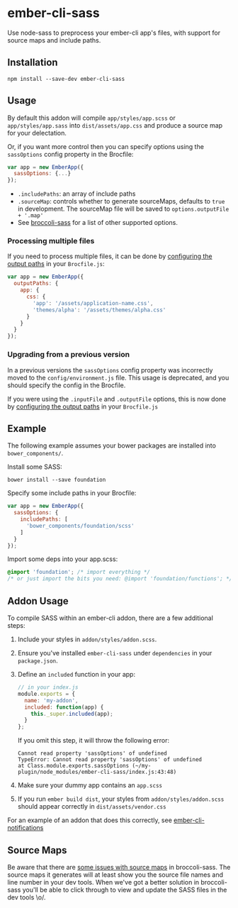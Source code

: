# ember-cli-sass

Use node-sass to preprocess your ember-cli app's files, with support for source maps and include paths.

## Installation

```
npm install --save-dev ember-cli-sass
```

## Usage

By default this addon will compile `app/styles/app.scss` or `app/styles/app.sass` into `dist/assets/app.css` and produce 
a source map for your delectation.

Or, if you want more control then you can specify options using the
`sassOptions` config property in the Brocfile:

```javascript
var app = new EmberApp({
  sassOptions: {...}
});
```

- `.includePaths`: an array of include paths
- `.sourceMap`: controls whether to generate sourceMaps, defaults to `true` in development. The sourceMap file will be saved to `options.outputFile + '.map'`
- See [broccoli-sass](https://github.com/joliss/broccoli-sass) for a list of other supported options.

### Processing multiple files

If you need to process multiple files, it can be done by [configuring the output paths](http://www.ember-cli.com/#configuring-output-paths) in your `Brocfile.js`:

```js
var app = new EmberApp({
  outputPaths: {
    app: {
      css: {
        'app': '/assets/application-name.css',
        'themes/alpha': '/assets/themes/alpha.css'
      }
    }
  }
});
```

### Upgrading from a previous version

In a previous versions the `sassOptions` config property was incorrectly moved to the `config/environment.js` file. This usage is deprecated, and you should specify the config in the Brocfile.

If you were using the `.inputFile` and `.outputFile` options, this is now done by [configuring the output paths](http://www.ember-cli.com/#configuring-output-paths) in your `Brocfile.js`

## Example

The following example assumes your bower packages are installed into `bower_components/`.

Install some SASS:

```shell
bower install --save foundation
```

Specify some include paths in your Brocfile:

```javascript
var app = new EmberApp({
  sassOptions: {
    includePaths: [
      'bower_components/foundation/scss'
    ]
  }
});
```

Import some deps into your app.scss:

```scss
@import 'foundation'; /* import everything */
/* or just import the bits you need: @import 'foundation/functions'; */
```

## Addon Usage

To compile SASS within an ember-cli addon, there are a few additional steps:

1. Include your styles in `addon/styles/addon.scss`.

2. Ensure you've installed `ember-cli-sass` under `dependencies` in your
   `package.json`.

3. Define an `included` function in your app:
   ```js
   // in your index.js
   module.exports = {
     name: 'my-addon',
     included: function(app) {
       this._super.included(app);
     }
   };
   ```
   
   If you omit this step, it will throw the following error:
   ```
   Cannot read property 'sassOptions' of undefined
   TypeError: Cannot read property 'sassOptions' of undefined
   at Class.module.exports.sassOptions (~/my-plugin/node_modules/ember-cli-sass/index.js:43:48)
   ```

4. Make sure your dummy app contains an `app.scss`

5. If you run `ember build dist`, your styles from `addon/styles/addon.scss`
   should appear correctly in `dist/assets/vendor.css`

For an example of an addon that does this correctly, see
[ember-cli-notifications](https://github.com/Blooie/ember-cli-notifications)

## Source Maps

Be aware that there are [some issues with source maps](https://github.com/joliss/broccoli-sass/issues/39) in broccoli-sass. The source maps it generates will at least show you the source file names and line number in your dev tools. When we've got a better solution in broccoli-sass you'll be able to click through to view and update the SASS files in the dev tools \o/.
